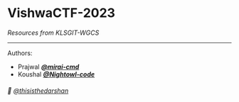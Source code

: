 # VishwaCTF-2023

*Resources from KLSGIT-WGCS*

---------
Authors:
* Prajwal [***@mirai-cmd***](https://github.com/mirai-cmd)
* Koushal [***@Nightowl-code***](https://github.com/Nightowl-code)

###### 👀 [@thisisthedarshan](https://github.com/thisisthedarshan)
